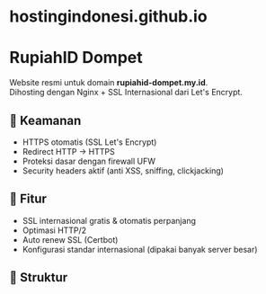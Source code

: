 # hostingindonesi.github.io
# RupiahID Dompet

Website resmi untuk domain **rupiahid-dompet.my.id**.  
Dihosting dengan Nginx + SSL Internasional dari Let's Encrypt.  

## 🔐 Keamanan
- HTTPS otomatis (SSL Let's Encrypt)
- Redirect HTTP → HTTPS
- Proteksi dasar dengan firewall UFW
- Security headers aktif (anti XSS, sniffing, clickjacking)

## 🚀 Fitur
- SSL internasional gratis & otomatis perpanjang
- Optimasi HTTP/2
- Auto renew SSL (Certbot)
- Konfigurasi standar internasional (dipakai banyak server besar)

## 📂 Struktur
